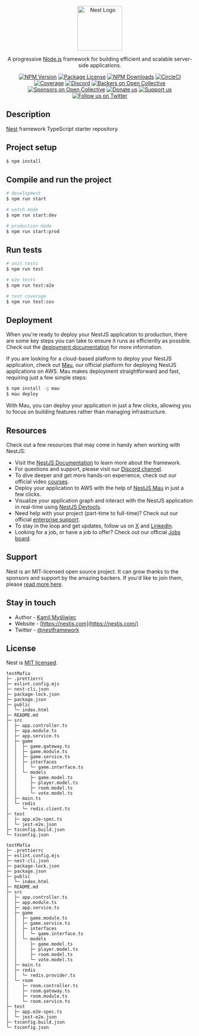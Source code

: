 <p align="center">
  <a href="http://nestjs.com/" target="blank"><img src="https://nestjs.com/img/logo-small.svg" width="120" alt="Nest Logo" /></a>
</p>

[circleci-image]: https://img.shields.io/circleci/build/github/nestjs/nest/master?token=abc123def456
[circleci-url]: https://circleci.com/gh/nestjs/nest

  <p align="center">A progressive <a href="http://nodejs.org" target="_blank">Node.js</a> framework for building efficient and scalable server-side applications.</p>
    <p align="center">
<a href="https://www.npmjs.com/~nestjscore" target="_blank"><img src="https://img.shields.io/npm/v/@nestjs/core.svg" alt="NPM Version" /></a>
<a href="https://www.npmjs.com/~nestjscore" target="_blank"><img src="https://img.shields.io/npm/l/@nestjs/core.svg" alt="Package License" /></a>
<a href="https://www.npmjs.com/~nestjscore" target="_blank"><img src="https://img.shields.io/npm/dm/@nestjs/common.svg" alt="NPM Downloads" /></a>
<a href="https://circleci.com/gh/nestjs/nest" target="_blank"><img src="https://img.shields.io/circleci/build/github/nestjs/nest/master" alt="CircleCI" /></a>
<a href="https://coveralls.io/github/nestjs/nest?branch=master" target="_blank"><img src="https://coveralls.io/repos/github/nestjs/nest/badge.svg?branch=master#9" alt="Coverage" /></a>
<a href="https://discord.gg/G7Qnnhy" target="_blank"><img src="https://img.shields.io/badge/discord-online-brightgreen.svg" alt="Discord"/></a>
<a href="https://opencollective.com/nest#backer" target="_blank"><img src="https://opencollective.com/nest/backers/badge.svg" alt="Backers on Open Collective" /></a>
<a href="https://opencollective.com/nest#sponsor" target="_blank"><img src="https://opencollective.com/nest/sponsors/badge.svg" alt="Sponsors on Open Collective" /></a>
  <a href="https://paypal.me/kamilmysliwiec" target="_blank"><img src="https://img.shields.io/badge/Donate-PayPal-ff3f59.svg" alt="Donate us"/></a>
    <a href="https://opencollective.com/nest#sponsor"  target="_blank"><img src="https://img.shields.io/badge/Support%20us-Open%20Collective-41B883.svg" alt="Support us"></a>
  <a href="https://twitter.com/nestframework" target="_blank"><img src="https://img.shields.io/twitter/follow/nestframework.svg?style=social&label=Follow" alt="Follow us on Twitter"></a>
</p>
  <!--[![Backers on Open Collective](https://opencollective.com/nest/backers/badge.svg)](https://opencollective.com/nest#backer)
  [![Sponsors on Open Collective](https://opencollective.com/nest/sponsors/badge.svg)](https://opencollective.com/nest#sponsor)-->

## Description

[Nest](https://github.com/nestjs/nest) framework TypeScript starter repository.

## Project setup

```bash
$ npm install
```

## Compile and run the project

```bash
# development
$ npm run start

# watch mode
$ npm run start:dev

# production mode
$ npm run start:prod
```

## Run tests

```bash
# unit tests
$ npm run test

# e2e tests
$ npm run test:e2e

# test coverage
$ npm run test:cov
```

## Deployment

When you're ready to deploy your NestJS application to production, there are some key steps you can take to ensure it runs as efficiently as possible. Check out the [deployment documentation](https://docs.nestjs.com/deployment) for more information.

If you are looking for a cloud-based platform to deploy your NestJS application, check out [Mau](https://mau.nestjs.com), our official platform for deploying NestJS applications on AWS. Mau makes deployment straightforward and fast, requiring just a few simple steps:

```bash
$ npm install -g mau
$ mau deploy
```

With Mau, you can deploy your application in just a few clicks, allowing you to focus on building features rather than managing infrastructure.

## Resources

Check out a few resources that may come in handy when working with NestJS:

- Visit the [NestJS Documentation](https://docs.nestjs.com) to learn more about the framework.
- For questions and support, please visit our [Discord channel](https://discord.gg/G7Qnnhy).
- To dive deeper and get more hands-on experience, check out our official video [courses](https://courses.nestjs.com/).
- Deploy your application to AWS with the help of [NestJS Mau](https://mau.nestjs.com) in just a few clicks.
- Visualize your application graph and interact with the NestJS application in real-time using [NestJS Devtools](https://devtools.nestjs.com).
- Need help with your project (part-time to full-time)? Check out our official [enterprise support](https://enterprise.nestjs.com).
- To stay in the loop and get updates, follow us on [X](https://x.com/nestframework) and [LinkedIn](https://linkedin.com/company/nestjs).
- Looking for a job, or have a job to offer? Check out our official [Jobs board](https://jobs.nestjs.com).

## Support

Nest is an MIT-licensed open source project. It can grow thanks to the sponsors and support by the amazing backers. If you'd like to join them, please [read more here](https://docs.nestjs.com/support).

## Stay in touch

- Author - [Kamil Myśliwiec](https://twitter.com/kammysliwiec)
- Website - [https://nestjs.com](https://nestjs.com/)
- Twitter - [@nestframework](https://twitter.com/nestframework)

## License

Nest is [MIT licensed](https://github.com/nestjs/nest/blob/master/LICENSE).

```
testMafia
├─ .prettierrc
├─ eslint.config.mjs
├─ nest-cli.json
├─ package-lock.json
├─ package.json
├─ public
│  └─ index.html
├─ README.md
├─ src
│  ├─ app.controller.ts
│  ├─ app.module.ts
│  ├─ app.service.ts
│  ├─ game
│  │  ├─ game.gateway.ts
│  │  ├─ game.module.ts
│  │  ├─ game.service.ts
│  │  ├─ interfaces
│  │  │  └─ game.interface.ts
│  │  └─ models
│  │     ├─ game.model.ts
│  │     ├─ player.model.ts
│  │     ├─ room.model.ts
│  │     └─ vote.model.ts
│  ├─ main.ts
│  └─ redis
│     └─ redis.client.ts
├─ test
│  ├─ app.e2e-spec.ts
│  └─ jest-e2e.json
├─ tsconfig.build.json
└─ tsconfig.json

```
```
testMafia
├─ .prettierrc
├─ eslint.config.mjs
├─ nest-cli.json
├─ package-lock.json
├─ package.json
├─ public
│  └─ index.html
├─ README.md
├─ src
│  ├─ app.controller.ts
│  ├─ app.module.ts
│  ├─ app.service.ts
│  ├─ game
│  │  ├─ game.module.ts
│  │  ├─ game.service.ts
│  │  ├─ interfaces
│  │  │  └─ game.interface.ts
│  │  └─ models
│  │     ├─ game.model.ts
│  │     ├─ player.model.ts
│  │     ├─ room.model.ts
│  │     └─ vote.model.ts
│  ├─ main.ts
│  ├─ redis
│  │  └─ redis.provider.ts
│  └─ room
│     ├─ room.controller.ts
│     ├─ room.gateway.ts
│     ├─ room.module.ts
│     └─ room.service.ts
├─ test
│  ├─ app.e2e-spec.ts
│  └─ jest-e2e.json
├─ tsconfig.build.json
└─ tsconfig.json

```